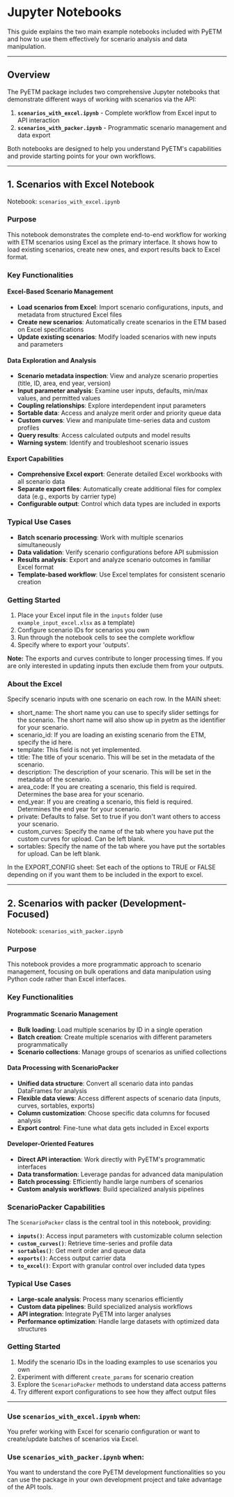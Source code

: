 # Jupyter Notebooks

This guide explains the two main example notebooks included with PyETM and how to use them effectively
for scenario analysis and data manipulation.

---

## Overview

The PyETM package includes two comprehensive Jupyter notebooks that demonstrate different ways of
working with scenarios via the API:

1. **`scenarios_with_excel.ipynb`** - Complete workflow from Excel input to API interaction
2. **`scenarios_with_packer.ipynb`** - Programmatic scenario management and data export

Both notebooks are designed to help you understand PyETM's capabilities and provide starting points
for your own workflows.

---

## 1. Scenarios with Excel Notebook

Notebook: `scenarios_with_excel.ipynb`

### Purpose
This notebook demonstrates the complete end-to-end workflow for working with ETM scenarios using Excel
as the primary interface. It shows how to load existing scenarios, create new ones, and export results
back to Excel format.

### Key Functionalities

#### Excel-Based Scenario Management
- **Load scenarios from Excel**: Import scenario configurations, inputs, and metadata from structured Excel files
- **Create new scenarios**: Automatically create scenarios in the ETM based on Excel specifications
- **Update existing scenarios**: Modify loaded scenarios with new inputs and parameters

#### Data Exploration and Analysis
- **Scenario metadata inspection**: View and analyze scenario properties (title, ID, area, end year, version)
- **Input parameter analysis**: Examine user inputs, defaults, min/max values, and permitted values
- **Coupling relationships**: Explore interdependent input parameters
- **Sortable data**: Access and analyze merit order and priority queue data
- **Custom curves**: View and manipulate time-series data and custom profiles
- **Query results**: Access calculated outputs and model results
- **Warning system**: Identify and troubleshoot scenario issues

#### Export Capabilities
- **Comprehensive Excel export**: Generate detailed Excel workbooks with all scenario data
- **Separate export files**: Automatically create additional files for complex data (e.g., exports by carrier type)
- **Configurable output**: Control which data types are included in exports

### Typical Use Cases
- **Batch scenario processing**: Work with multiple scenarios simultaneously
- **Data validation**: Verify scenario configurations before API submission
- **Results analysis**: Export and analyze scenario outcomes in familiar Excel format
- **Template-based workflow**: Use Excel templates for consistent scenario creation

### Getting Started
1. Place your Excel input file in the `inputs` folder (use `example_input_excel.xlsx` as a template)
2. Configure scenario IDs for scenarios you own
3. Run through the notebook cells to see the complete workflow
4. Specify where to export your 'outputs'.

**Note:** The exports and curves contribute to longer processing times. If you are only interested in updating inputs
then exclude them from your outputs.

### About the Excel
Specify scenario inputs with one scenario on each row.
In the MAIN sheet:
- short_name: The short name you can use to specify slider settings for the scenario. The short name
will also show up in pyetm as the identifier for your scenario.
- scenario_id: If you are loading an existing scenario from the ETM, specify the id here.
- template: This field is not yet implemented.
- title: The title of your scenario. This will be set in the metadata of the scenario.
- description: The description of your scenario. This will be set in the metadata of the scenario.
- area_code: If you are creating a scenario, this field is required. Determines the base area for your
scenario.
- end_year: If you are creating a scenario, this field is required. Determines the end year for your
scenario.
- private: Defaults to false. Set to true if you don't want others to access your scenario.
- custom_curves: Specify the name of the tab where you have put the custom curves for upload. Can be left blank.
- sortables: Specify the name of the tab where you have put the sortables for upload. Can be left blank.

In the EXPORT_CONFIG sheet:
Set each of the options to TRUE or FALSE depending on if you want them to be included in the export to excel.

---

## 2. Scenarios with packer (Development-Focused)

Notebook: `scenarios_with_packer.ipynb`

### Purpose
This notebook provides a more programmatic approach to scenario management, focusing on bulk operations
and data manipulation using Python code rather than Excel interfaces.

### Key Functionalities

#### Programmatic Scenario Management
- **Bulk loading**: Load multiple scenarios by ID in a single operation
- **Batch creation**: Create multiple scenarios with different parameters programmatically
- **Scenario collections**: Manage groups of scenarios as unified collections

#### Data Processing with ScenarioPacker
- **Unified data structure**: Convert all scenario data into pandas DataFrames for analysis
- **Flexible data views**: Access different aspects of scenario data (inputs, curves, sortables, exports)
- **Column customization**: Choose specific data columns for focused analysis
- **Export control**: Fine-tune what data gets included in Excel exports

#### Developer-Oriented Features
- **Direct API interaction**: Work directly with PyETM's programmatic interfaces
- **Data transformation**: Leverage pandas for advanced data manipulation
- **Batch processing**: Efficiently handle large numbers of scenarios
- **Custom analysis workflows**: Build specialized analysis pipelines

### ScenarioPacker Capabilities
The `ScenarioPacker` class is the central tool in this notebook, providing:

- **`inputs()`**: Access input parameters with customizable column selection
- **`custom_curves()`**: Retrieve time-series and profile data
- **`sortables()`**: Get merit order and queue data
- **`exports()`**: Access output carrier data
- **`to_excel()`**: Export with granular control over included data types

### Typical Use Cases
- **Large-scale analysis**: Process many scenarios efficiently
- **Custom data pipelines**: Build specialized analysis workflows
- **API integration**: Integrate PyETM into larger analyses
- **Performance optimization**: Handle large datasets with optimized data structures

### Getting Started
1. Modify the scenario IDs in the loading examples to use scenarios you own
2. Experiment with different `create_params` for scenario creation
3. Explore the `ScenarioPacker` methods to understand data access patterns
4. Try different export configurations to see how they affect output files

---


### Use `scenarios_with_excel.ipynb` when:
You prefer working with Excel for scenario configuration or want to create/update batches of
scenarios via Excel.

### Use `scenarios_with_packer.ipynb` when:
You want to understand the core PyETM development functionalities so you can use the package in
your own development project and take advantage of the API tools.
